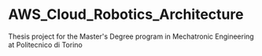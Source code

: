 # AWS_Cloud_Robotics_Architecture
Thesis project for the Master's Degree program in Mechatronic Engineering at Politecnico di Torino
